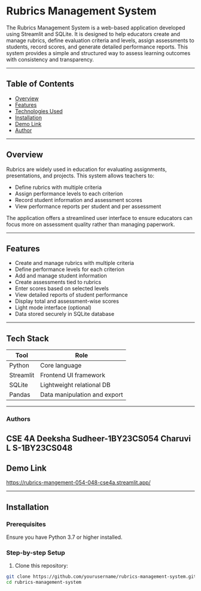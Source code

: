 # Rubrics Management System

The Rubrics Management System is a web-based application developed using Streamlit and SQLite. It is designed to help educators create and manage rubrics, define evaluation criteria and levels, assign assessments to students, record scores, and generate detailed performance reports. This system provides a simple and structured way to assess learning outcomes with consistency and transparency.

---

## Table of Contents

- [Overview](#overview)
- [Features](#features)
- [Technologies Used](#TechStack)
- [Installation](#installation)
- [Demo Link](#DemoLink)
- [Author](#author)

---

## Overview

Rubrics are widely used in education for evaluating assignments, presentations, and projects. This system allows teachers to:

- Define rubrics with multiple criteria
- Assign performance levels to each criterion
- Record student information and assessment scores
- View performance reports per student and per assessment

The application offers a streamlined user interface to ensure educators can focus more on assessment quality rather than managing paperwork.

---

## Features

- Create and manage rubrics with multiple criteria
- Define performance levels for each criterion
- Add and manage student information
- Create assessments tied to rubrics
- Enter scores based on selected levels
- View detailed reports of student performance
- Display total and assessment-wise scores
- Light mode interface (optional)
- Data stored securely in SQLite database

---

## Tech Stack

| Tool        | Role                         |
|-------------|------------------------------|
| Python      | Core language                |
| Streamlit   | Frontend UI framework        |
| SQLite      | Lightweight relational DB    |
| Pandas      | Data manipulation and export |

---
### Authors

CSE 4A
Deeksha Sudheer-1BY23CS054
Charuvi L S-1BY23CS048
---
## Demo Link
https://rubrics-mangement-054-048-cse4a.streamlit.app/

---
## Installation

### Prerequisites

Ensure you have Python 3.7 or higher installed.

### Step-by-step Setup

1. Clone this repository:

```bash
git clone https://github.com/yourusername/rubrics-management-system.git
cd rubrics-management-system

